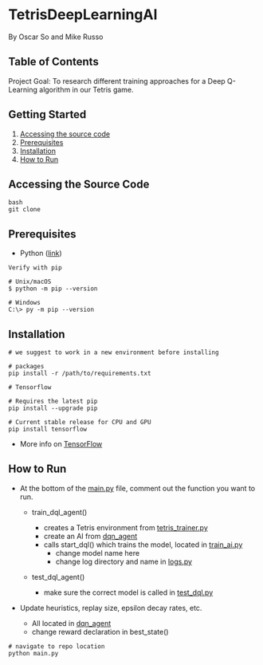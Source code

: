 # TetrisDeepLearningAI

By Oscar So and Mike Russo 

## Table of Contents

Project Goal: To research different training approaches for a Deep Q-Learning algorithm in our Tetris game. 


## Getting Started 

1. [Accessing the source code](#accessing-the-source-code)
1. [Prerequisites](#prerequisites)
1. [Installation](#installation)
1. [How to Run](#how-to-run)


## Accessing the Source Code

```
bash
git clone
```

## Prerequisites

- Python ([link](https://www.python.org/downloads/ ))

```
Verify with pip 

# Unix/macOS
$ python -m pip --version

# Windows
C:\> py -m pip --version

```


## Installation

```
# we suggest to work in a new environment before installing

# packages
pip install -r /path/to/requirements.txt

# Tensorflow

# Requires the latest pip
pip install --upgrade pip

# Current stable release for CPU and GPU
pip install tensorflow

```
- More info on [TensorFlow](https://www.tensorflow.org/install)


## How to Run

- At the bottom of the [main.py](main.py) file, comment out the function you want to run.

    - train_dql_agent()
        - creates a Tetris environment from [tetris_trainer.py](tetris_trainer.py) 
        - create an AI from [dqn_agent](dqn_agent.py)
        - calls start_dql() which trains the model, located in [train_ai.py](train_ai.py)
            - change model name here 
            - change log directory and name in [logs.py](logs.py) 

    - test_dql_agent()
        - make sure the correct model is called in [test_dql.py](test_dql.py) 

- Update heuristics, replay size, epsilon decay rates, etc.
    - All located in [dqn_agent](dqn_agent.py)
    - change reward declaration in best_state()

```
# navigate to repo location
python main.py 

```

